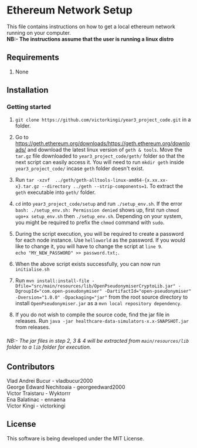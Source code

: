 # Ethereum Network Setup
This file contains instructions on how to get a local ethereum network running on your computer.<br />
**NB:- The instructions assume that the user is running a linux distro**

## Requirements 
1. None


## Installation

### Getting started
1.  `git clone https://github.com/victorkingi/year3_project_code.git` in a folder.

2. Go to https://geth.ethereum.org/downloads/https://geth.ethereum.org/downloads/ and download the latest linux version of `geth & tools`. Move the `tar.gz` file downloaded to `year3_project_code/geth/` folder so that the next script can easily access it. You will need to run `mkdir geth` inside `year3_project_code/` incase `geth` folder doesn't exist.

3. Run `tar -xzvf  ../geth/geth-alltools-linux-amd64-{x.xx.xx-x}.tar.gz --directory ../geth --strip-components=1`. To extract the `geth` executable into `geth/` folder.

4. `cd` into `year3_project_code/setup` and run `./setup_env.sh`. If the error `bash: ./setup_env.sh: Permission denied` shows up, first run `chmod ugo+x setup_env.sh` then `./setup_env.sh`. Depending on your system, you might be required to prefix the `chmod` command with `sudo`.

5. During the script execution, you will be required to create a password for each node instance. Use `helloworld` as the password. If you would like to change it, you will have to change the script at `line 9`.<br /> `echo "MY_NEW_PASSWORD" >> password.txt;`.

6. When the above script exists successfully, you can now run `initialise.sh`

4. Run `mvn install:install-file -Dfile="src/main/resources/lib/OpenPseudonymiserCryptoLib.jar" -DgroupId="com.open-pseudonymiser" -DartifactId="open-pseudonymiser" -Dversion="1.0.0" -Dpackaging="jar"` from the root source directory to install `OpenPseudonymiser.jar` as a `mvn local repository dependency`.
4. If you do not wish to compile the source code, find the jar file
   in releases.
Run `java -jar healthcare-data-simulators-x.x-SNAPSHOT.jar` from releases.

###### NB:- The jar files in step 2, 3 & 4 will be extracted from `main/resources/lib` folder to a `lib` folder for execution.



## Contributors
Vlad Andrei Bucur - vladbucur2000  
George Edward Nechitoaia - georgeedward2000 <br>
Victor Traistaru - Wyktorrr  <br>
Ena Balatinac - ennaena <br>
Victor Kingi - victorkingi 

## License
This software is being developed under the MIT License.